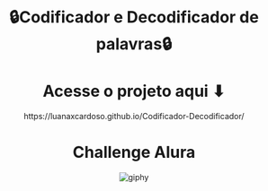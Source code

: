 <div align="center">
<h1>🔒Codificador e Decodificador de palavras🔒</h1>
 
<div align="center">
<h1>Acesse o projeto aqui ⬇</h1> https://luanaxcardoso.github.io/Codificador-Decodificador/

<div align="center">
<h1>Challenge Alura</h1>


![giphy](https://user-images.githubusercontent.com/112970416/233137812-6c0277c2-bb6d-41a2-9e65-1edb50868b13.gif)
